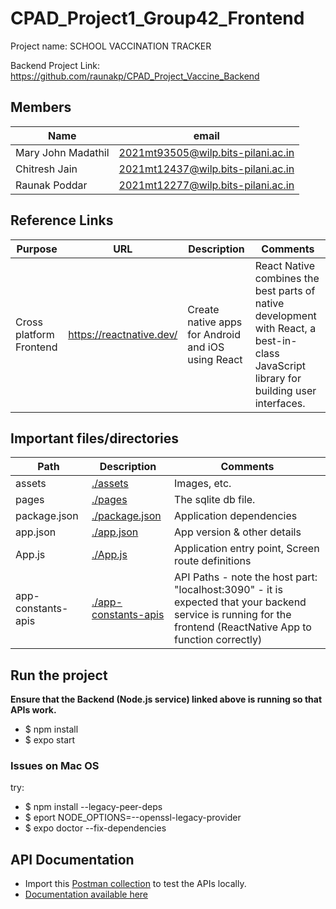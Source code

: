# CPAD_Project1_Group42_Frontend

Project name: SCHOOL VACCINATION TRACKER

Backend Project Link: https://github.com/raunakp/CPAD_Project_Vaccine_Backend

## Members

| Name | email |
| ----------- | ----------- |
| Mary John Madathil | 2021mt93505@wilp.bits-pilani.ac.in |
| Chitresh Jain | 2021mt12437@wilp.bits-pilani.ac.in |
| Raunak Poddar | 2021mt12277@wilp.bits-pilani.ac.in |

## Reference Links

| Purpose | URL | Description | Comments |
| ----------- | ----------- | ----------- | ----------- |
| Cross platform Frontend | <https://reactnative.dev/> | Create native apps for Android and iOS using React | React Native combines the best parts of native development with React, a best-in-class JavaScript library for building user interfaces.

## Important files/directories

| Path | Description | Comments |
| ----------- | ----------- | ----------- |
| assets | [./assets](./assets) | Images, etc. |
| pages | [./pages](./pages) | The sqlite db file. |
| package.json | [./package.json](./package.json) | Application dependencies |
| app.json | [./app.json](./app.json) | App version & other details |
| App.js | [./App.js](./App.js) | Application entry point, Screen route definitions |
| app-constants-apis | [./app-constants-apis](./app-constants-apis.js) | API Paths - note the host part: "localhost:3090" - it is expected that your backend service is running for the frontend (ReactNative App to function correctly) |

## Run the project

**Ensure that the Backend (Node.js service) linked above is running so that APIs work.**

- $ npm install
- $ expo start

### Issues on Mac OS
try:
- $ npm install --legacy-peer-deps
- $ eport NODE_OPTIONS=--openssl-legacy-provider
- $ expo doctor --fix-dependencies


## API Documentation
- Import this [Postman collection](https://www.getpostman.com/collections/1f2175b01a6a088d6932) to test the APIs locally.
- [Documentation available here](https://documenter.getpostman.com/view/454/2s8YRqjpu4)
